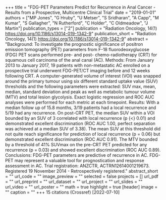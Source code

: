 +++
title = "FDG-PET Parameters Predict for Recurrence in Anal Cancer - Results from a Prospective, Multicentre Clinical Trial"
date = "2019-01-01"
authors = ["MP Jones", "G Hruby", "U Metser", "S Sridharan", "A Capp", "M Kumar", "S Gallagher", "N Rutherford", "C Holder", "C Oldmeadow", "J Martin"]
publication_types = ["2"]
publication = "Radiation Oncology, 14(1) https://doi.org/10.1186/s13014-019-1342-9"
publication_short = "Radiation Oncology, 14(1) https://doi.org/10.1186/s13014-019-1342-9"
abstract = "Background: To investigate the prognostic significance of positron emission tomography (PET) parameters from F-18 fluorodeoxyglucose (FDG) PET scans performed pre- and post- chemo-radiotherapy (CRT) for squamous cell carcinoma of the anal canal (AC). Methods: From January 2013 to January 2017, 19 patients with non-metastatic AC enrolled on a prospective trial underwent FDG-PET/CT imaging before and 12 weeks following CRT. A computer-generated volume of interest (VOI) was snapped around the primary tumour using six different standard uptake value (SUV) thresholds and the following parameters were extracted: SUV max, mean, median, standard deviation and peak as well as metabolic tumour volume (MTV) and total lesion glycolysis. Exact logistic regression and ROC AUC analyses were performed for each metric at each timepoint. Results: With a median follow up of 15.8 months, 3/19 patients had a local recurrence and 5/19 had any recurrence. On post-CRT PET, the median SUV within a VOI bounded by an SUV of 3 correlated with local recurrence (p {$<$} 0.01) and demonstrated excellent discrimination (ROC AUC 1.00, perfect separation was achieved at a median SUV of 3.38). The mean SUV at this threshold did not quite reach significance for prediction of local recurrence (p = 0.06) but demonstrated excellent discrimination (ROC AUC 0.91). The MTV bounded by a threshold of 41% SUVmax on the pre-CRT PET predicted for any recurrence (p = 0.03) and showed excellent discrimination (ROC AUC 0.89). Conclusions: FDG-PET parameters are predictive of recurrence in AC. FDG-PET may represent a valuable tool for prognostication and response assessment in AC. Trial registration: ANZCTR, ACTRN12614001219673. Registered 19 November 2014 - Retrospectively registered."
abstract_short = ""
url_code = ""
image_preview = ""
selected = false
projects = []
url_pdf = ""
url_preprint = ""
url_dataset = ""
url_project = ""
url_slides = ""
url_video = ""
url_poster = ""
math = true
highlight = true
[header]
image = ""
caption = ""
+++
15 citations (Crossref) [2022-07-10]
